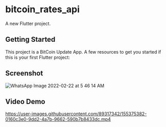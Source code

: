 # bitcoin_rates_api
A new Flutter project.

## Getting Started
This project is a BitCoin Update App.
A few resources to get you started if this is your first Flutter project:

## Screenshot

![WhatsApp Image 2022-02-22 at 5 46 14 AM](https://user-images.githubusercontent.com/89317342/155043356-2696cdb5-8ba7-4508-9311-3fbf44518095.jpeg)

## Video Demo

https://user-images.githubusercontent.com/89317342/155375382-0160c3e0-9dd2-4a7b-9662-590b7b8433dc.mp4

